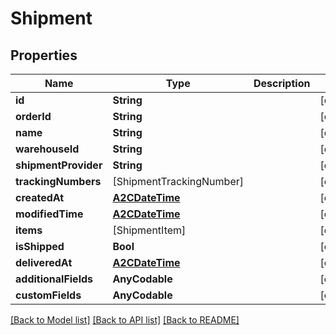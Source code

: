 # Shipment

## Properties
Name | Type | Description | Notes
------------ | ------------- | ------------- | -------------
**id** | **String** |  | [optional] 
**orderId** | **String** |  | [optional] 
**name** | **String** |  | [optional] 
**warehouseId** | **String** |  | [optional] 
**shipmentProvider** | **String** |  | [optional] 
**trackingNumbers** | [ShipmentTrackingNumber] |  | [optional] 
**createdAt** | [**A2CDateTime**](A2CDateTime.md) |  | [optional] 
**modifiedTime** | [**A2CDateTime**](A2CDateTime.md) |  | [optional] 
**items** | [ShipmentItem] |  | [optional] 
**isShipped** | **Bool** |  | [optional] 
**deliveredAt** | [**A2CDateTime**](A2CDateTime.md) |  | [optional] 
**additionalFields** | **AnyCodable** |  | [optional] 
**customFields** | **AnyCodable** |  | [optional] 

[[Back to Model list]](../README.md#documentation-for-models) [[Back to API list]](../README.md#documentation-for-api-endpoints) [[Back to README]](../README.md)


